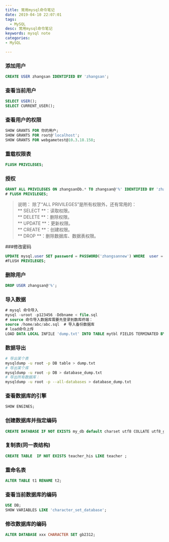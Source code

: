```yaml
---
title: 常用mysql命令笔记
date: 2019-04-10 22:07:01
tags:
  - MySQL
desc: 常用mysql命令笔记
keywords: mysql note
categories:
- MySQL

---
```



### 添加用户
```sql
CREATE USER zhangsan IDENTIFIED BY 'zhangsan';
```

### 查看当前用户
```sql
SELECT USER();
SELECT CURRENT_USER();
```
<!--more-->

### 查看用户的权限
```sql
SHOW GRANTS FOR 你的用户;
SHOW GRANTS FOR root@'localhost';
SHOW GRANTS FOR webgametest@10.3.18.158;
```

### 重载权限表
```sql 
FLUSH PRIVILEGES;
```

### 授权
```sql
GRANT ALL PRIVILEGES ON zhangsanDb.* TO zhangsan@'%' IDENTIFIED BY 'zhangsan';
# FLUSH PRIVILEGES;
```
> 说明：
除了“ALL PRIVILEGES”是所有权限外，还有常用的：    
** SELECT **：读取权限。  
** DELETE **：删除权限。  
** UPDATE **：更新权限。  
** CREATE **：创建权限。  
** DROP **：删除数据库、数据表权限。  

###修改密码
```sql
UPDATE mysql.user SET password = PASSWORD('zhangsannew') WHERE	user = 'zhangsan' AND HOST = '%';
#FLUSH PRIVILEGES;
```

### 删除用户
```sql
DROP USER zhangsan@'%';
```

### 导入数据
```sql
# mysql 命令导入
mysql -uroot -p123456 -Ddbname < file.sql
# source 命令导入数据库需要先登录到数库终端：
source /home/abc/abc.sql  # 导入备份数据库
# load命令上传
LOAD DATA LOCAL INFILE 'dump.txt' INTO TABLE mytbl FIELDS TERMINATED BY ':' LINES TERMINATED BY '\r\n';
```

### 数据导出
```bash
# 导出某个表
mysqldump -u root -p DB table > dump.txt
# 导出某个库
mysqldump -u root -p DB > database_dump.txt
# 导出所有数据库：
mysqldump -u root -p --all-databases > database_dump.txt
```

### 查看数据库的引擎
```sql
SHOW ENGINES;
```

### 创建数据库并指定编码
```sql
CREATE DATABASE IF NOT EXISTS my_db default charset utf8 COLLATE utf8_general_ci;
```


### 复制表(同一表结构)
```sql
CREATE TABLE  IF NOT EXISTS teacher_his LIKE teacher ;
```

### 重命名表
```sql
ALTER TABLE t1 RENAME t2; 
```

### 查看当前数据库的编码
```sql
USE DB;
SHOW VARIABLES LIKE 'character_set_database';
```

### 修改数据库的编码
```sql
ALTER DATABASE xxx CHARACTER SET gb2312;
```
